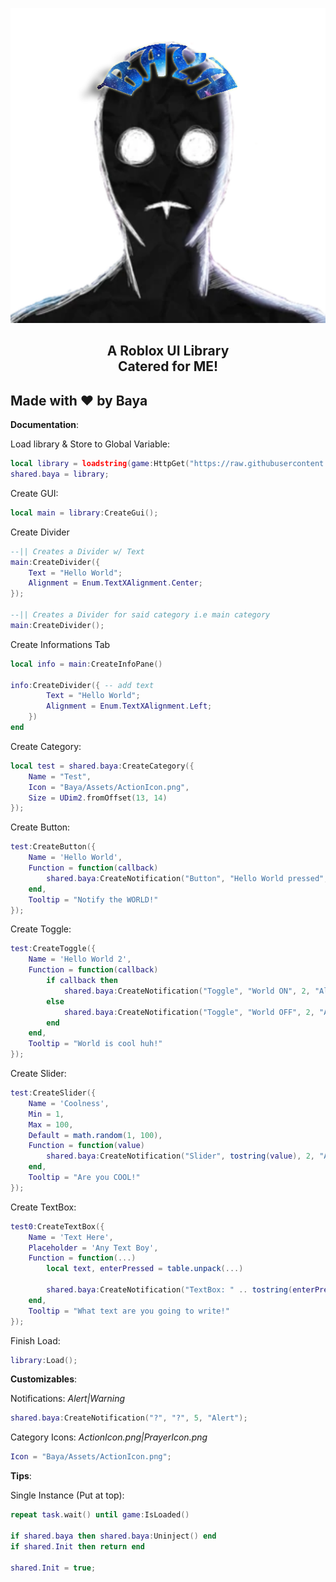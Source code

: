 <p align="center">
  <picture>
    <source media="(prefers-color-scheme: dark)" srcset="./README/BayaLogo_White.png">
    <source media="(prefers-color-scheme: light)" srcset="./README/BayaLogo_Black.png">
    <img alt="Mr.Baya" src="./README/BayaLogo.png">
  </picture>
</p>
<h2 align="center">
  A Roblox UI Library
  <br/>
   Catered for ME!
</h2>

## Made with ❤️ by Baya

**Documentation**:

Load library & Store to Global Variable:
```lua
local library = loadstring(game:HttpGet("https://raw.githubusercontent.com/fisiaque/BayaUILibrary/main/src.lua", true))();
shared.baya = library;
```

Create GUI:
```lua
local main = library:CreateGui();
```

Create Divider
```lua
--|| Creates a Divider w/ Text
main:CreateDivider({
	Text = "Hello World";
	Alignment = Enum.TextXAlignment.Center;
});

--|| Creates a Divider for said category i.e main category
main:CreateDivider();
```

Create Informations Tab
```lua
local info = main:CreateInfoPane()

info:CreateDivider({ -- add text
		Text = "Hello World";
		Alignment = Enum.TextXAlignment.Left;
	})
end	
```

Create Category:
```lua
local test = shared.baya:CreateCategory({
	Name = "Test",
	Icon = "Baya/Assets/ActionIcon.png",
	Size = UDim2.fromOffset(13, 14)
});
```

Create Button:
```lua
test:CreateButton({
	Name = 'Hello World',
	Function = function(callback)
		shared.baya:CreateNotification("Button", "Hello World pressed", 2, "Warning")
	end,
	Tooltip = "Notify the WORLD!"
});
```

Create Toggle:
```lua
test:CreateToggle({
	Name = 'Hello World 2',
	Function = function(callback)
		if callback then
			shared.baya:CreateNotification("Toggle", "World ON", 2, "Alert")
		else
			shared.baya:CreateNotification("Toggle", "World OFF", 2, "Alert")
		end
	end,
	Tooltip = "World is cool huh!"
});
```

Create Slider:
```lua
test:CreateSlider({
	Name = 'Coolness',
	Min = 1,
	Max = 100,
	Default = math.random(1, 100),
	Function = function(value)
		shared.baya:CreateNotification("Slider", tostring(value), 2, "Alert")
	end,
	Tooltip = "Are you COOL!"
});
```

Create TextBox:
```lua
test0:CreateTextBox({
	Name = 'Text Here',
	Placeholder = 'Any Text Boy',
	Function = function(...)
		local text, enterPressed = table.unpack(...)

		shared.baya:CreateNotification("TextBox: " .. tostring(enterPressed), text, 2, "Alert")
	end,
	Tooltip = "What text are you going to write!"
});
```

Finish Load:
```lua
library:Load();
```

**Customizables**:

Notifications:
*Alert|Warning*
```lua
shared.baya:CreateNotification("?", "?", 5, "Alert");
```

Category Icons:
*ActionIcon.png|PrayerIcon.png*
```lua
Icon = "Baya/Assets/ActionIcon.png";
```

**Tips**:

Single Instance (Put at top):
```lua
repeat task.wait() until game:IsLoaded()

if shared.baya then shared.baya:Uninject() end
if shared.Init then return end

shared.Init = true;
```